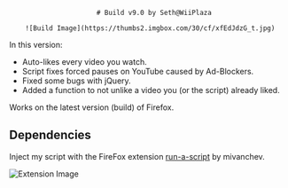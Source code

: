                           # Build v9.0 by Seth@WiiPlaza

        ![Build Image](https://thumbs2.imgbox.com/30/cf/xfEdJdzG_t.jpg)


  In this version:

- Auto-likes every video you watch.
- Script fixes forced pauses on YouTube caused by Ad-Blockers.
- Fixed some bugs with jQuery.
- Added a function to not unlike a video you (or the script) already liked.

Works on the latest version (build) of Firefox.

## Dependencies

Inject my script with the FireFox extension [run-a-script](https://addons.mozilla.org/en-US/firefox/addon/run-a-script/) by mivanchev.

![Extension Image](https://thumbs2.imgbox.com/30/bd/eq9LXDjD_t.jpg)

